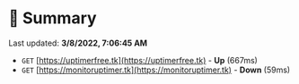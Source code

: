 # 📖 Summary
Last updated: **3/8/2022, 7:06:45 AM**

- `GET` [https://uptimerfree.tk](https://uptimerfree.tk) - **Up** (667ms)
- `GET` [https://monitoruptimer.tk](https://monitoruptimer.tk) - **Down** (59ms)
